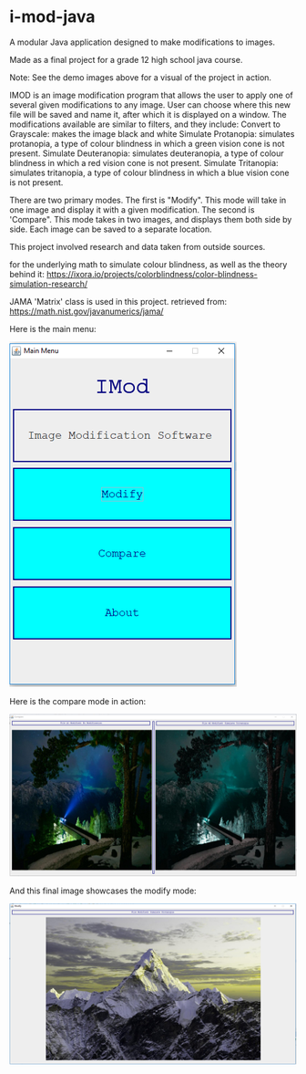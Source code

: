 # i-mod-java
A modular Java application designed to make modifications to images.

Made as a final project for a grade 12 high school java course.

Note: See the demo images above for a visual of the project in action.

IMOD is an image modification program that allows the user to apply one of several given modifications to any image.
User can choose where this new file will be saved and name it, after which it is displayed on a window.
The modifications available are similar to filters, and they include:
  Convert to Grayscale: makes the image black and white
  Simulate Protanopia: simulates protanopia, a type of colour blindness in which a green vision cone is not present.
  Simulate Deuteranopia: simulates deuteranopia, a type of colour blindness in which a red vision cone is not present.
  Simulate Tritanopia: simulates tritanopia, a type of colour blindness in which a blue vision cone is not present.

There are two primary modes. 
The first is "Modify". This mode will take in one image and display it with a given modification.
The second is 'Compare". This mode takes in two images, and displays them both side by side. Each image can be saved to a separate location.


This project involved research and data taken from outside sources.

for the underlying math to simulate colour blindness, as well as the theory behind it:
https://ixora.io/projects/colorblindness/color-blindness-simulation-research/

JAMA 'Matrix' class is used in this project. retrieved from: https://math.nist.gov/javanumerics/jama/

Here is the main menu:

![Menu](/IMOD_MENU.PNG)

Here is the compare mode in action:

![Image1](/IMOD_DEMO_1.PNG)

And this final image showcases the modify mode:

![Image2](/IMOD_DEMO_2.PNG)
